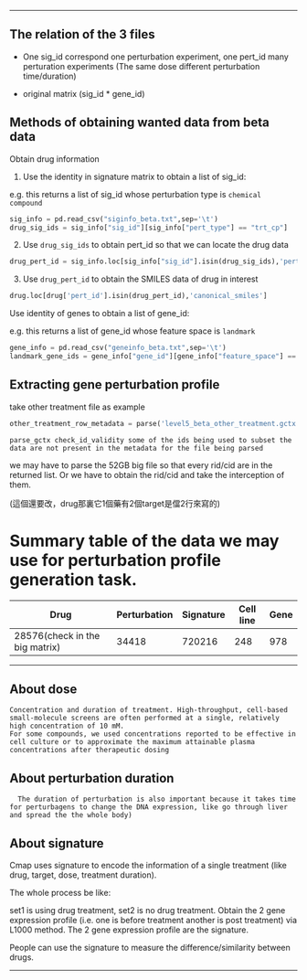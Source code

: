 ***
## The relation of the 3 files
- One sig_id correspond one perturbation experiment, one pert_id many perturation experiments (The same dose different perturbation time/duration)

- original matrix (sig_id * gene_id)


## Methods of obtaining wanted data from beta data
Obtain drug information
1. Use the identity in signature matrix to obtain a list of sig_id:

e.g. this returns a list of sig_id whose perturbation type is `chemical compound`
```python
sig_info = pd.read_csv("siginfo_beta.txt",sep='\t')
drug_sig_ids = sig_info["sig_id"][sig_info["pert_type"] == "trt_cp"] 
```
2. Use `drug_sig_ids` to obtain pert_id so that we can locate the drug data
```python
drug_pert_id = sig_info.loc[sig_info["sig_id"].isin(drug_sig_ids),'pert_id']
```
3. Use `drug_pert_id` to obtain the SMILES data of drug in interest
```python
drug.loc[drug['pert_id'].isin(drug_pert_id),'canonical_smiles']
```

Use identity of genes to obtain a list of gene_id:

e.g. this returns a list of gene_id whose feature space is `landmark`
```python
gene_info = pd.read_csv("geneinfo_beta.txt",sep='\t')
landmark_gene_ids = gene_info["gene_id"][gene_info["feature_space"] == "landmark"]
```

## Extracting gene perturbation profile
take other treatment file as example
```python
other_treatment_row_metadata = parse('level5_beta_other_treatment.gctx',cid=landmark_gene_ids)
```
`parse_gctx check_id_validity some of the ids being used to subset the data are not present in the metadata for the file being parsed`

we may have to parse the 52GB big file so that every rid/cid are in the returned list. Or we have to obtain the rid/cid and take the interception of them.

(這個還要改，drug那裏它1個藥有2個target是儅2行來寫的)
# Summary table of the data we may use for perturbation profile generation task.

| **Drug** | **Perturbation** | **Signature** | **Cell line** | **Gene** |
|----------|------------------|---------------|---------------|----------|
|   28576(check in the big matrix)  |       34418      |    720216     |      248      |    978   |
***

## About dose
  ```
  Concentration and duration of treatment. High-throughput, cell-based small-molecule screens are often performed at a single, relatively high concentration of 10 mM.
  For some compounds, we used concentrations reported to be effective in cell culture or to approximate the maximum attainable plasma concentrations after therapeutic dosing
  ```

## About perturbation duration
```
  The duration of perturbation is also important because it takes time for perturbagens to change the DNA expression, like go through liver and spread the the whole body)
```

## About signature

Cmap uses signature to encode the information of a single treatment (like drug, target, dose, treatment duration).

The whole process be like:

set1 is using drug treatment, set2 is no drug treatment. Obtain the 2 gene expression profile (i.e. one is before treatment another is post treatment) via L1000 method. The 2 gene expression profile are the signature.

People can use the signature to measure the difference/similarity between drugs.
***
